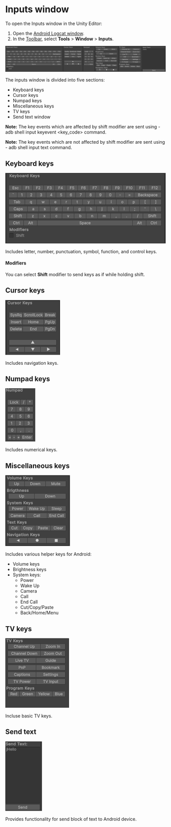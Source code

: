 # Inputs window


To open the Inputs window in the Unity Editor:

1. Open the [Android Logcat window](android-logcat-window.md).
2. In the [Toolbar](android-logcat-window-reference.md#toolbar), select **Tools** > **Window** > **Inputs**.

![](images/inputswindow.png)

The inputs window is divided into five sections:
* Keyboard keys
* Cursor keys
* Numpad keys
* Miscellaneous keys
* TV keys
* Send text window

**Note:** The key events which are affected by shift modifier are sent using - adb shell input keyevent <key_code> command.

**Note:** The key events which are not affected by shift modifier are sent using - adb shell input text <text> command.

## Keyboard keys

![](images/InputsWindow_Keyboard.png)

Includes letter, number, punctuation, symbol, function, and control keys.

#### Modifiers

You can select **Shift** modifier to send keys as if while holding shift.

## Cursor keys

![](images/InputsWindow_Cursor.png)

Includes navigation keys.

## Numpad keys

![](images/InputsWindow_Numpad.png)

Includes numerical keys.

## Miscellaneous keys

![](images/InputsWindow_Misc.png)

Includes various helper keys for Android:
* Volume keys
* Brightness keys
* System keys:
   * Power
   * Wake Up
   * Camera
   * Call
   * End Call
   * Cut/Copy/Paste
   * Back/Home/Menu

## TV keys
![](images/InputsWindow_TV.png)

Incluse basic TV keys.


## Send text

 ![](images/InputsWindow_SendText.png)

 Provides functionality for send block of text to Android device.